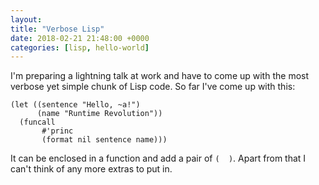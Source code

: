 ```yaml
---
layout: 
title: "Verbose Lisp"
date: 2018-02-21 21:48:00 +0000
categories: [lisp, hello-world]
--- 
```


I'm preparing a lightning talk at work and have to come up with the most verbose yet simple chunk of Lisp code. So far I've come up with this:
```common-lisp
(let ((sentence "Hello, ~a!")
      (name "Runtime Revolution"))
  (funcall
       #'princ
       (format nil sentence name)))
```
It can be enclosed in a function and add a pair of `(  )`. Apart from that I can't think of any more extras to put in.

